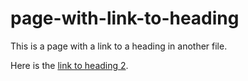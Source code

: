 # page-with-link-to-heading

This is a page with a link to a heading in another file.

Here is the [link to heading 2](old-name.md#heading-2).
